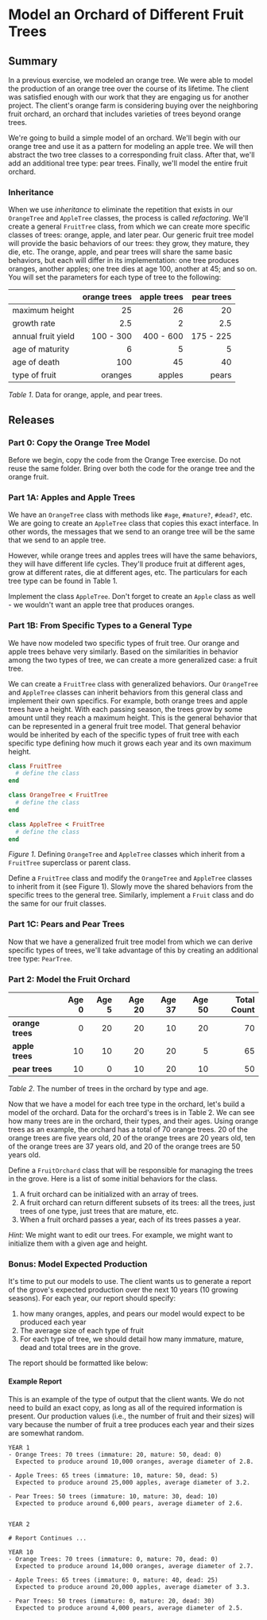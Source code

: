 # Model an Orchard of Different Fruit Trees

## Summary
In a previous exercise, we modeled an orange tree.  We were able to model the production of an orange tree over the course of its lifetime.  The client was satisfied enough with our work that they are engaging us for another project.  The client's orange farm is considering buying over the neighboring fruit orchard, an orchard that includes varieties of trees beyond orange trees.

We're going to build a simple model of an orchard.  We'll begin with our orange tree and use it as a pattern for modeling an apple tree.  We will then abstract the two tree classes to a corresponding fruit class.  After that, we'll add an additional tree type:  pear trees.  Finally, we'll model the entire fruit orchard.


### Inheritance
When we use *inheritance* to eliminate the repetition that exists in our `OrangeTree` and `AppleTree` classes, the process is called *refactoring*.  We'll create a general `FruitTree` class, from which we can create more specific classes of trees:  orange, apple, and later pear.  Our generic fruit tree model will provide the basic behaviors of our trees: they grow, they mature, they die, etc.  The orange, apple, and pear trees will share the same basic behaviors, but each will differ in its implementation: one tree produces oranges, another apples; one tree dies at age 100, another at 45; and so on.  
You will set the parameters for each type of tree to the following:

|                    | orange trees | apple trees | pear trees |
| ------------------ | -----------: | ----------: | ---------: |
| maximum height     | 25           | 26          | 20         |
| growth rate        | 2.5          | 2           | 2.5        |
| annual fruit yield | 100 - 300    | 400 - 600   | 175 - 225  |
| age of maturity    | 6            | 5           | 5          |
| age of death       | 100          | 45          | 40         |
| type of fruit      | oranges      | apples      | pears      |

*Table 1*.  Data for orange, apple, and pear trees.



## Releases
### Part 0:  Copy the Orange Tree Model
Before we begin, copy the code from the Orange Tree exercise.  Do not reuse the same folder.  Bring over both the code for the orange tree and the orange fruit.


### Part 1A: Apples and Apple Trees
We have an `OrangeTree` class with methods like `#age`, `#mature?`, `#dead?`, etc.  We are going to create an `AppleTree` class that copies this exact interface.  In other words, the messages that we send to an orange tree will be the same that we send to an apple tree.

However, while orange trees and apples trees will have the same behaviors, they will have different life cycles.  They'll produce fruit at different ages, grow at different rates, die at different ages, etc.  The particulars for each tree type can be found in Table 1.

Implement the class `AppleTree`.  Don't forget to create an `Apple` class as well - we wouldn't want an apple tree that produces oranges.



### Part 1B: From Specific Types to a General Type
We have now modeled two specific types of fruit tree.  Our orange and apple trees behave very similarly.  Based on the similarities in behavior among the two types of tree, we can create a more generalized case: a fruit tree.

We can create a `FruitTree` class with generalized behaviors.  Our `OrangeTree` and `AppleTree` classes can inherit behaviors from this general class and implement their own specifics.  For example, both orange trees and apple trees have a height.  With each passing season, the trees grow by some amount until they reach a maximum height.  This is the general behavior that can be represented in a general fruit tree model.  That general behavior would be inherited by each of the specific types of fruit tree with each specific type defining how much it grows each year and its own maximum height.


```ruby
class FruitTree
  # define the class
end

class OrangeTree < FruitTree
  # define the class
end

class AppleTree < FruitTree
  # define the class
end
```
*Figure 1*. Defining `OrangeTree` and `AppleTree` classes which inherit from a `FruitTree` superclass or parent class.


Define a `FruitTree` class and modify the `OrangeTree` and `AppleTree` classes to inherit from it (see Figure 1).  Slowly move the shared behaviors from the specific trees to the general tree.  Similarly, implement a `Fruit` class and do the same for our fruit classes.


### Part 1C: Pears and Pear Trees
Now that we have a generalized fruit tree model from which we can derive specific types of trees, we'll take advantage of this by creating an additional tree type:  `PearTree`.


### Part 2: Model the Fruit Orchard

|                  | Age 0 | Age 5 | Age 20 | Age 37 | Age 50 | Total Count |
| :--------------- | ----: | ----: | -----: | -----: | -----: | ----------: |
| **orange trees** | 0     | 20    | 20     | 10     | 20     | 70          |
| **apple trees**  | 10    | 10    | 20     | 20     | 5      | 65          |
| **pear trees**   | 10    | 0     | 10     | 20     | 10     | 50          |


*Table 2*.  The number of trees in the orchard by type and age.


Now that we have a model for each tree type in the orchard, let's build a model of the orchard.  Data for the orchard's trees is in Table 2.  We can see how many trees are in the orchard, their types, and their ages.  Using orange trees as an example, the orchard has a total of 70 orange trees.  20 of the orange trees are five years old, 20 of the orange trees are 20 years old, ten of the orange trees are 37 years old, and 20 of the orange trees are 50 years old.

Define a `FruitOrchard` class that will be responsible for managing the trees in the grove.  Here is a list of some initial behaviors for the class.

1. A fruit orchard can be initialized with an array of trees.
2. A fruit orchard can return different subsets of its trees:  all the trees, just trees of one type, just trees that are mature, etc.
3. When a fruit orchard passes a year, each of its trees passes a year.

*Hint:* We might want to edit our trees.  For example, we might want to initialize them with a given age and height.


### Bonus:  Model Expected Production
It's time to put our models to use.  The client wants us to generate a report of the grove's expected production over the next 10 years (10 growing seasons).  For each year, our report should specify:
1. how many oranges, apples, and pears our model would expect to be produced each year
2. The average size of each type of fruit
3. For each type of tree, we should detail how many immature, mature, dead and total trees are in the grove.

The report should be formatted like below:

#### Example Report

This is an example of the type of output that the client wants.  We do not need to build an exact copy, as long as all of the required information is present.  Our production values (i.e., the number of fruit and their sizes) will vary because the number of fruit a tree produces each year and their sizes are somewhat random. 

```
YEAR 1
- Orange Trees: 70 trees (immature: 20, mature: 50, dead: 0)
  Expected to produce around 10,000 oranges, average diameter of 2.8.

- Apple Trees: 65 trees (immature: 10, mature: 50, dead: 5)
  Expected to produce around 25,000 apples, average diameter of 3.2.
  
- Pear Trees: 50 trees (immature: 10, mature: 30, dead: 10)
  Expected to produce around 6,000 pears, average diameter of 2.6.


YEAR 2

# Report Continues ...

YEAR 10
- Orange Trees: 70 trees (immature: 0, mature: 70, dead: 0)
  Expected to produce around 14,000 oranges, average diameter of 2.7.

- Apple Trees: 65 trees (immature: 0, mature: 40, dead: 25)
  Expected to produce around 20,000 apples, average diameter of 3.3.
  
- Pear Trees: 50 trees (immature: 0, mature: 20, dead: 30)
  Expected to produce around 4,000 pears, average diameter of 2.5.
```
